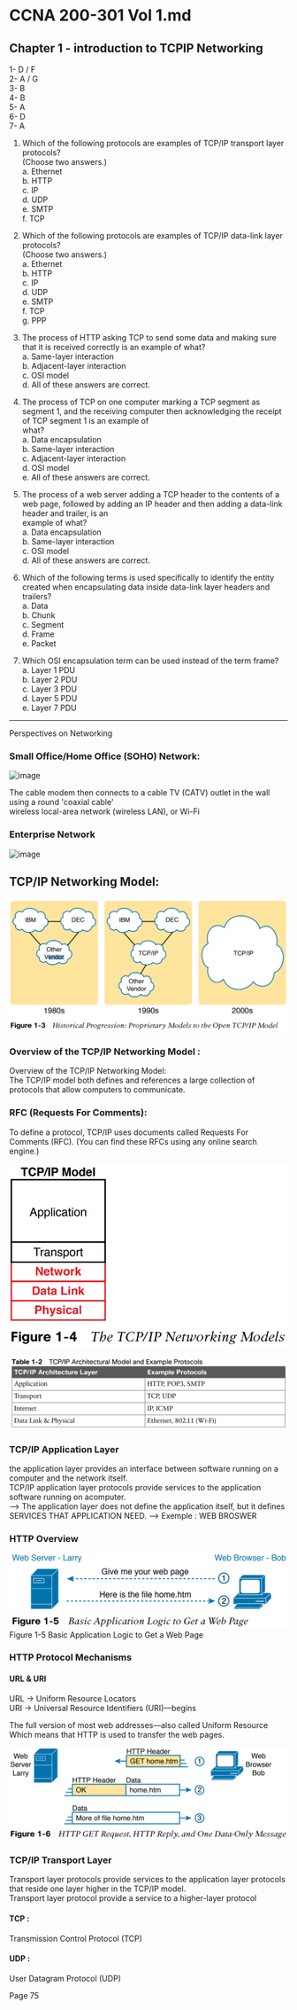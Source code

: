 # CCNA 200-301 Vol 1.md


## Chapter 1 - introduction to TCPIP Networking
1- D / F  
2- A / G  
3- B  
4- B  
5- A  
6- D  
7- A  



1. Which of the following protocols are examples of TCP/IP transport layer protocols?  
(Choose two answers.)  
a. Ethernet  
b. HTTP  
c. IP  
d. UDP  
e. SMTP  
f. TCP

2. Which of the following protocols are examples of TCP/IP data-link layer protocols?  
(Choose two answers.)  
a. Ethernet  
b. HTTP  
c. IP  
d. UDP  
e. SMTP  
f. TCP  
g. PPP  


3. The process of HTTP asking TCP to send some data and making sure that it is received correctly is an example of what?  
a. Same-layer interaction  
b. Adjacent-layer interaction  
c. OSI model  
d. All of these answers are correct.  


4. The process of TCP on one computer marking a TCP segment as segment 1, and the receiving computer then acknowledging the receipt of TCP segment 1 is an example of  
what?  
a. Data encapsulation  
b. Same-layer interaction  
c. Adjacent-layer interaction  
d. OSI model  
e. All of these answers are correct.  


5. The process of a web server adding a TCP header to the contents of a web page, followed by adding an IP header and then adding a data-link header and trailer, is an  
example of what?  
a. Data encapsulation  
b. Same-layer interaction  
c. OSI model  
d. All of these answers are correct.  


6. Which of the following terms is used specifically to identify the entity created when encapsulating data inside data-link layer headers and trailers?  
a. Data  
b. Chunk  
c. Segment  
d. Frame  
e. Packet  


7. Which OSI encapsulation term can be used instead of the term frame?  
a. Layer 1 PDU  
b. Layer 2 PDU  
c. Layer 3 PDU  
d. Layer 5 PDU  
e. Layer 7 PDU  

----------------------------------------------------------


Perspectives on Networking  


### Small Office/Home Office (SOHO) Network:

![image](images/https://github.com/AZIZI-Sajjad/Certification/assets/77125737/6fda9435-5af5-4b0d-b98a-7d966c353980)

The cable modem then connects to a cable TV (CATV) outlet in the wall using a round 'coaxial cable'  
wireless local-area network (wireless LAN), or Wi-Fi  


### Enterprise Network
![image](images/https://github.com/AZIZI-Sajjad/Certification/assets/77125737/0609ba81-4734-467e-8a96-5095f809a159)


## TCP/IP Networking Model:

![TEST](images/image-1.png)


### Overview of the TCP/IP Networking Model :
Overview of the TCP/IP Networking Model:  
The TCP/IP model both defines and references a large collection of protocols that allow computers to communicate. 


### RFC (Requests For Comments): 
To define a protocol, TCP/IP uses documents called Requests For Comments (RFC).
(You can find these RFCs using any online search engine.)


![alt text](images/image-2.png)



![alt text](images/image-3.png)


### TCP/IP Application Layer  
the application layer provides an interface between software running on a computer and the network itself.  
TCP/IP application layer protocols provide services to the application software running on acomputer.  
--> The application layer does not define the application itself, but it defines SERVICES THAT APPLICATION NEED. 
--> Exemple : WEB BROSWER  



### HTTP Overview

![alt text](images/image-4.png)
Figure 1-5 Basic Application Logic to Get a Web Page  


### HTTP Protocol Mechanisms
#### URL & URI
URL -> Uniform Resource Locators   
URI -> Universal Resource Identifiers (URI)—begins  

The full version of most web addresses—also called Uniform Resource  
Which means that HTTP is used to transfer the web pages.


![alt text](images/image-5.png)



### TCP/IP Transport Layer
Transport layer protocols provide services to the application layer protocols that reside one layer higher in the TCP/IP model.  
Transport layer protocol provide a service to a higher-layer protocol  
#### TCP :
Transmission Control Protocol (TCP)
#### UDP :
User Datagram Protocol (UDP)






Page 75
